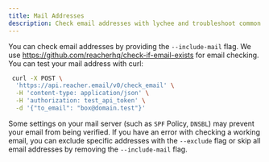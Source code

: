 ```yaml
---
title: Mail Addresses
description: Check email addresses with lychee and troubleshoot common verification issues.
---
```


You can check email addresses by providing the `--include-mail` flag.
We use https://github.com/reacherhq/check-if-email-exists for email checking.
You can test your mail address with curl:

```bash
 curl -X POST \
  'https://api.reacher.email/v0/check_email' \
  -H 'content-type: application/json' \
  -H 'authorization: test_api_token' \
  -d '{"to_email": "box@domain.test"}'
```

Some settings on your mail server (such as `SPF` Policy, `DNSBL`) may prevent
your email from being verified. If you have an error with checking a working
email, you can exclude specific addresses with the `--exclude` flag or skip
all email addresses by removing the `--include-mail` flag.
